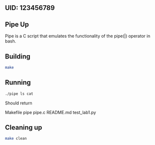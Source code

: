 ## UID: 123456789

## Pipe Up

Pipe is a C script that emulates the functionality of the pipe(|) operator in bash.

## Building

```bash
make
```

## Running
```bash
./pipe ls cat 
```
Should return 

Makefile
pipe
pipe.c
README.md
test_lab1.py

## Cleaning up
```bash
make clean
```

